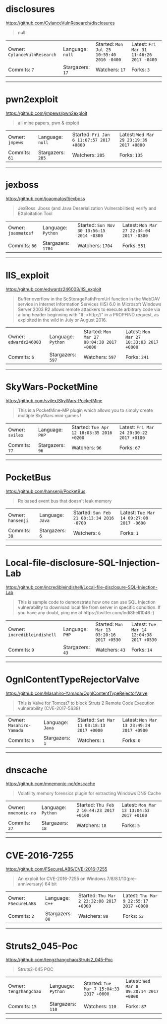 # disclosures

https://github.com/CylanceVulnResearch/disclosures
<blockquote>
null
</blockquote>

<table>
<tr><td>Owner: <code>CylanceVulnResearch</code></td>
    <td>Language: <code>null</code></td>
    <td>Started: <code>Mon Jul 25 10:55:40 2016 -0400</code></td>
    <td>Latest: <code>Fri Mar 31 11:46:26 2017 -0400</code></td></tr>
<tr><td>Commits: <code>7</code></td>
    <td>Stargazers: <code>17</code></td>
    <td>Watchers: <code>17</code></td>
    <td>Forks: <code>3</code></td></tr>
</table>

---

# pwn2exploit

https://github.com/jmpews/pwn2exploit
<blockquote>
all mine papers, pwn &amp; exploit
</blockquote>

<table>
<tr><td>Owner: <code>jmpews</code></td>
    <td>Language: <code>null</code></td>
    <td>Started: <code>Fri Jan 6 11:07:57 2017 +0800</code></td>
    <td>Latest: <code>Wed Mar 29 23:19:39 2017 +0800</code></td></tr>
<tr><td>Commits: <code>61</code></td>
    <td>Stargazers: <code>285</code></td>
    <td>Watchers: <code>285</code></td>
    <td>Forks: <code>135</code></td></tr>
</table>

---

# jexboss

https://github.com/joaomatosf/jexboss
<blockquote>
JexBoss: Jboss (and Java Deserialization Vulnerabilities) verify and EXploitation Tool
</blockquote>

<table>
<tr><td>Owner: <code>joaomatosf</code></td>
    <td>Language: <code>Python</code></td>
    <td>Started: <code>Sun Nov 30 13:56:15 2014 -0300</code></td>
    <td>Latest: <code>Mon Mar 27 22:34:04 2017 -0300</code></td></tr>
<tr><td>Commits: <code>86</code></td>
    <td>Stargazers: <code>1704</code></td>
    <td>Watchers: <code>1704</code></td>
    <td>Forks: <code>551</code></td></tr>
</table>

---

# IIS_exploit

https://github.com/edwardz246003/IIS_exploit
<blockquote>
Buffer overflow in the ScStoragePathFromUrl function in the WebDAV service in Internet Information Services (IIS) 6.0 in Microsoft Windows Server 2003 R2 allows remote attackers to execute arbitrary code via a long header beginning with &quot;If: &lt;http://&quot; in a PROPFIND request, as exploited in the wild in July or August 2016.
</blockquote>

<table>
<tr><td>Owner: <code>edwardz246003</code></td>
    <td>Language: <code>Python</code></td>
    <td>Started: <code>Mon Mar 27 08:04:38 2017 +0800</code></td>
    <td>Latest: <code>Mon Mar 27 10:33:03 2017 +0800</code></td></tr>
<tr><td>Commits: <code>6</code></td>
    <td>Stargazers: <code>597</code></td>
    <td>Watchers: <code>597</code></td>
    <td>Forks: <code>241</code></td></tr>
</table>

---

# SkyWars-PocketMine

https://github.com/svilex/SkyWars-PocketMine
<blockquote>
This is a PocketMine-MP plugin which allows you to simply create multiple SkyWars mini-games !
</blockquote>

<table>
<tr><td>Owner: <code>svilex</code></td>
    <td>Language: <code>PHP</code></td>
    <td>Started: <code>Tue Apr 12 18:03:35 2016 +0200</code></td>
    <td>Latest: <code>Fri Mar 24 20:30:22 2017 +0100</code></td></tr>
<tr><td>Commits: <code>77</code></td>
    <td>Stargazers: <code>96</code></td>
    <td>Watchers: <code>96</code></td>
    <td>Forks: <code>67</code></td></tr>
</table>

---

# PocketBus

https://github.com/hansenji/PocketBus
<blockquote>
Rx based event bus that doesn't leak memory
</blockquote>

<table>
<tr><td>Owner: <code>hansenji</code></td>
    <td>Language: <code>Java</code></td>
    <td>Started: <code>Sun Feb 21 08:13:34 2016 -0700</code></td>
    <td>Latest: <code>Tue Mar 14 09:27:09 2017 -0600</code></td></tr>
<tr><td>Commits: <code>38</code></td>
    <td>Stargazers: <code>6</code></td>
    <td>Watchers: <code>6</code></td>
    <td>Forks: <code>1</code></td></tr>
</table>

---

# Local-file-disclosure-SQL-Injection-Lab

https://github.com/incredibleindishell/Local-file-disclosure-SQL-Injection-Lab
<blockquote>
This is sample code to demonstrate how one can use SQL Injection vulnerability to download local file from server in specific condition. If you have any doubt, ping me at https://twitter.com/IndiShell1046 :)
</blockquote>

<table>
<tr><td>Owner: <code>incredibleindishell</code></td>
    <td>Language: <code>PHP</code></td>
    <td>Started: <code>Mon Mar 13 03:20:16 2017 +0530</code></td>
    <td>Latest: <code>Tue Mar 14 12:04:38 2017 +0530</code></td></tr>
<tr><td>Commits: <code>9</code></td>
    <td>Stargazers: <code>43</code></td>
    <td>Watchers: <code>43</code></td>
    <td>Forks: <code>14</code></td></tr>
</table>

---

# OgnlContentTypeRejectorValve

https://github.com/Masahiro-Yamada/OgnlContentTypeRejectorValve
<blockquote>
This is Valve for Tomcat7 to block  Struts 2 Remote Code Execution vulnerability (CVE-2017-5638)
</blockquote>

<table>
<tr><td>Owner: <code>Masahiro-Yamada</code></td>
    <td>Language: <code>Java</code></td>
    <td>Started: <code>Sat Mar 11 03:18:13 2017 +0000</code></td>
    <td>Latest: <code>Mon Mar 13 23:49:24 2017 +0900</code></td></tr>
<tr><td>Commits: <code>5</code></td>
    <td>Stargazers: <code>1</code></td>
    <td>Watchers: <code>1</code></td>
    <td>Forks: <code>0</code></td></tr>
</table>

---

# dnscache

https://github.com/mnemonic-no/dnscache
<blockquote>
Volatility memory forensics plugin for extracting Windows DNS Cache
</blockquote>

<table>
<tr><td>Owner: <code>mnemonic-no</code></td>
    <td>Language: <code>Python</code></td>
    <td>Started: <code>Thu Feb 2 10:44:23 2017 +0100</code></td>
    <td>Latest: <code>Mon Mar 13 13:04:53 2017 +0100</code></td></tr>
<tr><td>Commits: <code>27</code></td>
    <td>Stargazers: <code>18</code></td>
    <td>Watchers: <code>18</code></td>
    <td>Forks: <code>5</code></td></tr>
</table>

---

# CVE-2016-7255

https://github.com/FSecureLABS/CVE-2016-7255
<blockquote>
An exploit for CVE-2016-7255 on Windows 7/8/8.1/10(pre-anniversary) 64 bit
</blockquote>

<table>
<tr><td>Owner: <code>FSecureLABS</code></td>
    <td>Language: <code>C++</code></td>
    <td>Started: <code>Thu Mar 2 23:32:08 2017 +0000</code></td>
    <td>Latest: <code>Thu Mar 9 22:55:17 2017 +0000</code></td></tr>
<tr><td>Commits: <code>2</code></td>
    <td>Stargazers: <code>80</code></td>
    <td>Watchers: <code>80</code></td>
    <td>Forks: <code>53</code></td></tr>
</table>

---

# Struts2_045-Poc

https://github.com/tengzhangchao/Struts2_045-Poc
<blockquote>
Struts2-045 POC
</blockquote>

<table>
<tr><td>Owner: <code>tengzhangchao</code></td>
    <td>Language: <code>Python</code></td>
    <td>Started: <code>Tue Mar 7 15:04:33 2017 +0800</code></td>
    <td>Latest: <code>Wed Mar 8 09:20:14 2017 +0800</code></td></tr>
<tr><td>Commits: <code>15</code></td>
    <td>Stargazers: <code>110</code></td>
    <td>Watchers: <code>110</code></td>
    <td>Forks: <code>87</code></td></tr>
</table>

---

